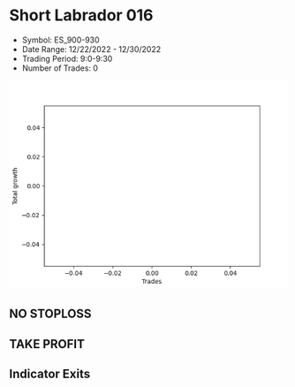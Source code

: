 # Short Labrador 016 
- Symbol: ES_900-930
- Date Range: 12/22/2022 - 12/30/2022
- Trading Period: 9:0-9:30
- Number of Trades: 0

![Plot](ShortLabrador016ES_900-930.png)
## NO STOPLOSS














## TAKE PROFIT











## Indicator Exits

